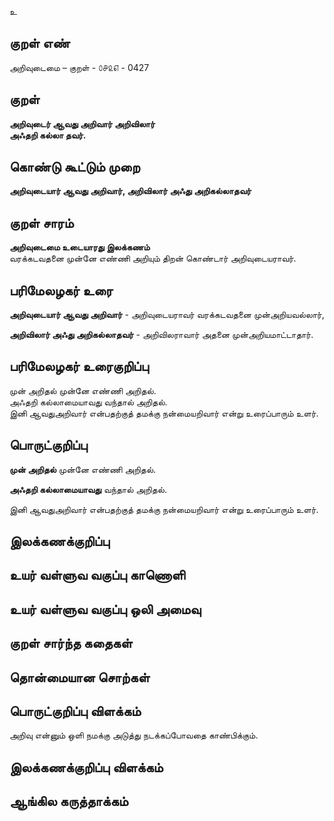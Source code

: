 உ

## குறள் எண் 

அறிவுடைமை – குறள் - ௦௪௨௭ - 0427  

## குறள் 

**அறிவுடைர் ஆவது அறிவார் அறிவிலார்  
அஃதறி கல்லா தவர்.**

## கொண்டு கூட்டும் முறை

**அறிவுடையார் ஆவது அறிவார், அறிவிலார் அஃது அறிகல்லாதவர்**

## குறள் சாரம் 

**அறிவுடைமை உடையாரது இலக்கணம்**  
வரக்கடவதனை முன்னே எண்ணி அறியும் திறன் கொண்டார் அறிவுடையராவர்.  

## பரிமேலழகர் உரை

**அறிவுடையார் ஆவது அறிவார்** - அறிவுடையராவர் வரக்கடவதனை முன்அறியவல்லார்,  

**அறிவிலார் அஃது அறிகல்லாதவர்** - அறிவிலராவார் அதனை முன்அறியமாட்டாதார். 

## பரிமேலழகர் உரைகுறிப்பு   

முன் அறிதல் முன்னே எண்ணி அறிதல்.  
அஃதறி கல்லாமையாவது வந்தால் அறிதல்.  
இனி ஆவதுஅறிவார் என்பதற்குத் தமக்கு நன்மையறிவார் என்று உரைப்பாரும் உளர்.    

## பொருட்குறிப்பு 

**முன் அறிதல்** முன்னே எண்ணி அறிதல்.  

**அஃதறி கல்லாமையாவது** வந்தால் அறிதல்.  

இனி ஆவதுஅறிவார் என்பதற்குத் தமக்கு நன்மையறிவார் என்று உரைப்பாரும் உளர்.     

## இலக்கணக்குறிப்பு  


## உயர் வள்ளுவ வகுப்பு காணொளி


## உயர் வள்ளுவ வகுப்பு ஒலி அமைவு 

 
## குறள் சார்ந்த கதைகள் 


## தொன்மையான சொற்கள்


## பொருட்குறிப்பு விளக்கம்

அறிவு என்னும் ஒளி நமக்கு அடுத்து நடக்கப்போவதை காண்பிக்கும்.  

## இலக்கணக்குறிப்பு விளக்கம்


## ஆங்கில கருத்தாக்கம் 


